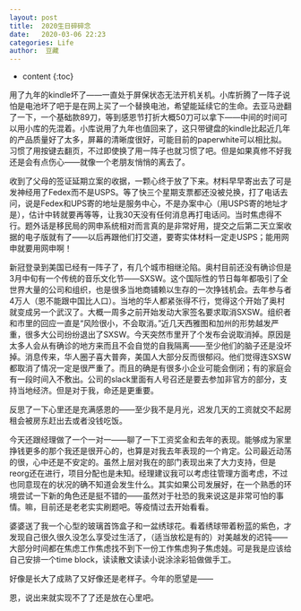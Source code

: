 ```yaml
---
layout: post
title:  2020生日碎碎念
date:   2020-03-06 22:23
categories: Life
author:  豆藏
---
```


* content
{:toc}



用了九年的kindle坏了——一直处于屏保状态无法开机关机。小库折腾了一阵子说怕是电池坏了吧于是在网上买了一个替换电池，希望能延续它的生命。去亚马逊翻了一下，一个基础款89刀，等到感恩节打折大概50刀可以拿下——中间的时间可以用小库的先混着。小库说用了九年也值回来了，这只带键盘的kindle比起近几年的产品质量好了太多，屏幕的清晰度很好，可能目前的paperwhite可以相比拟。习惯了用按键去翻页，不过即使换了用一阵子也就习惯了吧。但是如果真修不好我还是会有点伤心——就像一个老朋友悄悄的离去了。

收到了父母的签证延期立案的收据，一颗心终于放了下来。材料早早寄出去了可是发神经用了Fedex而不是USPS。等了快三个星期支票都还没被兑换，打了电话去问，说是Fedex和UPS寄的地址是服务中心，不是办案中心（用USPS寄的地址才是），估计中转就要再等等，让我30天没有任何消息再打电话问。当时焦虑得不行。题外话是移民局的网申系统相对而言真的是非常好用，提交之后第二天立案收据的电子版就有了——以后再跟他们打交道，要寄实体材料一定走USPS；能用网申就要用网申啊！

新冠登录到美国已经有一阵子了，有几个城市相继沦陷。奥村目前还没有确诊但是3月中旬有一个传统的音乐文化节——SXSW。这个国际性的节日每年都吸引了全世界大量的公司和组织，也是很多当地商铺赖以生存的一次挣钱机会。去年参与者4万人（恩不能跟中国比人口）。当地的华人都紧张得不行，觉得这个开始了奥村就变成另一个武汉了。大概一周多之前开始发动大家签名要求取消SXSW。组织者和市里的回应一直是“风险很小，不会取消。”近几天西雅图和加州的形势越发严重，很多大公司纷纷退出了SXSW。今天突然市里开了个发布会说取消掉。原因是太多人会从有确诊的地方来而且不会自觉的自我隔离——至少他们的脑子还是没坏掉。消息传来，华人圈子喜大普奔，美国人大部分反而很郁闷。他们觉得连SXSW都取消了情况一定是很严重了。而且的确是有很多小企业可能会倒闭；有的家庭会有一段时间入不敷出。公司的slack里面有人号召还是要去参加非官方的部分，支持当地经济。但是对于我，命还是更重要。

反思了一下心里还是充满感恩的——至少我不是月光，迟发几天的工资就交不起房租会被房东赶出去或者没钱吃饭。

今天还跟经理做了一个一对一——聊了一下工资奖金和去年的表现。能够成为家里挣钱更多的那个我还是很开心的，也算是对我去年表现的一个肯定。公司最近动荡的很，心中还是不安定的。虽然上层对我在的部门表现出来了大力支持，但是reorg还在进行，项目分配也是未知。经理建议我可以考虑往管理方面考虑，不过也同意现在的状况的确不知道会发生什么。其实如果公司发展好，在一个熟悉的环境尝试一下新的角色还是挺不错的——虽然对于社恐的我来说这是非常可怕的事情。嘛，目前还是老老实实刷题吧。等疫情过去开始看看。

婆婆送了我一个心型的玻璃首饰盒子和一盆绣球花。看着绣球带着粉蓝的紫色，才发现自己很久很久没怎么享受过生活了，（适当放松是有的）对美越发的迟钝——大部分时间都在焦虑工作焦虑找不到下一份工作焦虑狗子焦虑娃。可是我是应该给自己安排一个time block，读读散文读读小说涂涂彩铅做做手工。

好像是长大了成熟了又好像还是老样子。今年的愿望是——

恩，说出来就实现不了了还是放在心里吧。
